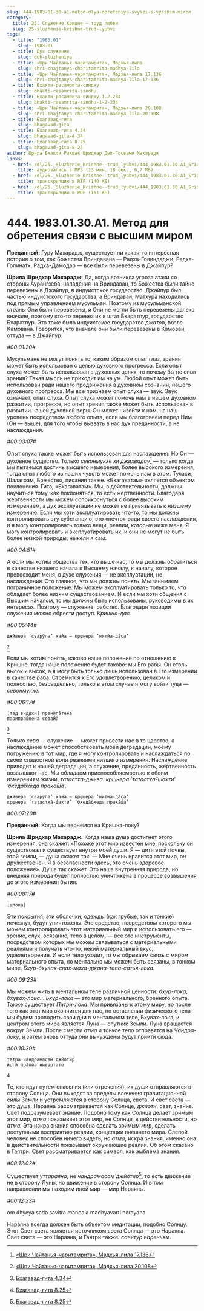 ```yaml
---
slug: 444-1983-01-30-a1-metod-dlya-obreteniya-svyazi-s-vysshim-mirom
category:
  title: 25. Служение Кришне — труд любви
  slug: 25-sluzhenie-krishne-trud-lyubvi
tags:
  - title: "1983.01"
    slug: 1983-01
  - title: Дух служения
    slug: duh-sluzheniya
  - title: «Шри Чайтанья-чаритамрита», Мадхья-лила
    slug: shri-chajtanya-charitamrita-madhya-lila
  - title: «Шри Чайтанья-чаритамрита», Мадхья-лила 17.136
    slug: shri-chajtanya-charitamrita-madhya-lila-17-136
  - title: Бхакти-расамрита-синдху
    slug: bhakti-rasamrita-sindhu
  - title: Бхакти-расамрита-синдху 1.2.234
    slug: bhakti-rasamrita-sindhu-1-2-234
  - title: «Шри Чайтанья-чаритамрита», Мадхья-лила 20.108
    slug: shri-chajtanya-charitamrita-madhya-lila-20-108
  - title: Бхагавад-гита
    slug: bhagavad-gita
  - title: Бхагавад-гита 4.34
    slug: bhagavad-gita-4-34
  - title: Бхагавад-гита 8.25
    slug: bhagavad-gita-8-25
author: Шрила Бхакти Ракшак Шридхар Дев-Госвами Махарадж
links:
  - href: /dl/25._Sluzhenie_Krishne--trud_lyubvi/444_1983.01.30.A1_SridharMj_Metod_dlya_obreteniya_svyazi_s_vysshim_mirom.mp3
    title: аудиозапись в MP3 (13 мин. 18 сек., 6,7 МБ)
  - href: /dl/25._Sluzhenie_Krishne--trud_lyubvi/444_1983.01.30.A1_SridharMj_Metod_dlya_obreteniya_svyazi_s_vysshim_mirom.rtf
    title: транскрипцию в RTF (140 КБ)
  - href: /dl/25._Sluzhenie_Krishne--trud_lyubvi/444_1983.01.30.A1_SridharMj_Metod_dlya_obreteniya_svyazi_s_vysshim_mirom.pdf
    title: транскрипцию в PDF (161 КБ)
---
```


# 444. 1983.01.30.A1. Метод для обретения связи с высшим миром

**Преданный:** Гуру Махарадж, существует ли какая-то интересная история о том, как Божества Вриндавана — Радха-Говиндаджи, Радха-Гопинатх, Радха-Дамодар — все были перевезены в Джайпур?

**Шрила Шридхар Махарадж:** Да, когда возникла угроза атаки со стороны Аурангзеба, нападения на Вриндаван, то Божества были тайно перевезены в Джайпур, в индуистское государство. Джайпур был частью индуистского государства, а Вриндаван, Матхура находились под прямым управлением мусульман. Поэтому из мусульманской страны Они были перевезены, и Они не могли быть перевезены далеко вначале, поэтому кто-то перевез их в штат Бхаратпур, государство Бхаратпур. Это тоже было индуистское государство *джатов*, возле Камована. Говорится, что вначале они были перевезены в Камован, оттуда — в Джайпур.

*#00:01:20#*

Мусульмане не могут понять то, каким образом опыт глаз, зрения может быть использован с целью духовного прогресса. Если опыт слуха может быть использован в духовных целях, то почему бы не опыт зрения? Такая мысль не приходит им на ум. Любой опыт может быть использован ради нашего продвижения в духовном сознании, нашего духовного прогресса. Мы все признаем опыт слуха — звук. Звук означает, опыт слуха. Опыт слуха может помочь нам в нашем духовном развитии, прогрессе, но опыт зрения также может быть использован в развитии нашей духовной веры. Он может низойти к нам, на наш уровень посредством любого опыта, если мы благоговеем перед Ним (Он — выше), для того чтобы вызвать в нас дух преданности, а не наслаждения.

*#00:03:07#*

Опыт слуха также может быть использован для наслаждения. Но Он — духовное существо. Только *севонмукхе хи джихва̄дау*[^_ftn1] — только когда мы пытаемся достичь высшего измерения, более высокого измерения, тогда опыт любого из наших чувств может помочь нам в этом. Туласи, Шалаграм, Божество, писания также. «Бхагаватам» является объектом поклонения. Гита, «Бхагаватам». Мы, в действительности, должны научиться тому, как поклоняться, то есть жертвенности. Благодаря жертвенности мы можем соприкоснуться с более высоким измерением, а дух эксплуатации не может не привязывать к низшему измерению. Если мы хоти эксплуатировать что-то, то мы должны контролировать эту субстанцию, это «нечто» ради своего наслаждения, и я могу контролировать только вещи, реалии, которые ниже меня. Я могу контролировать и эксплуатировать их, и они не могут не быть более низкой природы, нежели я сам.

*#00:04:51#*

А если мы хотим общества тех, кто выше нас, то мы должны обратиться в качестве низшего начала к Высшему началу, к началу, которое превосходит меня, в духе служения — не эксплуатации, не наслаждения. Это главное, что мы должны понять. Мы занимаем пограничное положение. Мы можем эксплуатировать только то, что обладает более низким существованием. И если мы хоти общения с Высшим началом, то мы должны быть использованы, руководимы в их интересах. Поэтому — служение, рабство. Благодаря позиции служения можно обрести доступ. *Кришна-дас*.

*#00:05:44#*

    джӣвера ’сварӯпа’ хайа — кр̣ш̣н̣ера ’нитйа-да̄са’
[^_ftn2]

Если мы хотим понять, каково наше положение по отношению к Кришне, тогда наше положение будет таково: мы Его рабы. Он столь высок и высок, а я могу быть только лишь использован в Его измерении в качестве раба. Стремится к Его удовлетворению, целиком и полностью, безраздельно, только в этом случае я могу войти туда — *севонмукхе.*

*#00:06:17#*

    [тад виддхи] пран̣ипа̄тена
    парипраш́нена севайа̄
[^_ftn3]

Только *сева* — служение — может привести нас в то царство, а наслаждение может способствовать моей деградации, моему погружению в тот мир, где я могу контролировать и наслаждаться по своей сладостной воли реалиями низшего измерения. Наслаждение приводит к нашей деградации, а служение, преданность, жертвенность возвышают нас. Мы обладаем приспособляемостью к обоим измерениям жизни, *татастха-джива*. *кр̣ш̣н̣ера ’тат̣астха̄-ш́акти’ ’бхеда̄бхеда прака̄ш́а’.*

    джӣвера ’сварӯпа’ хайа — кр̣ш̣н̣ера ’нитйа-да̄са’
    кр̣ш̣н̣ера ’тат̣астха̄-ш́акти’ ’бхеда̄бхеда прака̄ш́а’

*#00:07:20#*

**Преданный:** Когда мы вернемся на Кришна-локу?

**Шрила Шридхар Махарадж:** Когда наша душа достигнет этого измерения, она скажет: «Похоже этот мир известен мне, поскольку он существовал и существует внутри моей души. Я — дитя этой почвы, этой земли, — душа скажет так. — Мне очень нравится этот мир, он дружественен. Я в безопасности здесь, это очень здоровое положение». Душа так скажет. Это наша внутренняя природа, но внешняя природа будет полностью уничтожена в процессе возвышения до этого измерения бытия.

*#00:08:17#*

    [шлока]

Эти покрытия, эти оболочки, одежды (как грубые, так и тонкие) исчезнут, будут уничтожены. Это средство, посредством которого мы можем контролировать этот материальный мир и использовать его — зрение, слух, осязание, тело в целом, — все это инструменты, посредством которых мы можем связываться с материальными реалиями и получать что-то, некий материальный вкус, удовлетворение. И если тело уходит, то мы обрываем связь с миром материального опыта, но ментально мы можем быть связаны, в тонком мире. *Бхур-бхувах-свах-маха-джана-тапа-сатья-лока.*

*#00:09:23#*

Мы можем жить в ментальном теле различной ценности: *бхур-лока*, *бхувах-лока*… *Бхур-лока* — это мир материального, бренного опыта. Также существует *Питри-лока*. Мы привязаны к этому миру, но после того как этот мир окончится для нас, по оставлении физического тела мы будем проводить свои дни в ментальном теле, Бхувах-лока, и центром этого мира является Луна — спутник Земли. Луна вращается вокруг Земли. После смерти *атма* и тонкое тело отправятся на *Чандра-локу*, и затем вновь оттуда они вынуждены будут прийти сюда.

*#00:10:30#*

    татра ча̄ндрамасам̇ джйотир
    йогӣ пра̄пйа нивартате
[^_ftn4]

Те, кто идут путем спасения (или отречения), их души отправляются в сторону Солнца. Они выходят за пределы влечения гравитационной силы Земли и устремляются в сторону Солнца, света. И свет света — это душа. Нараяна рассматривается как Солнце, *джйоти*, свет, знание. Свет подразумевает знание. Подобно тому как Солнца делает зримым этот мир, *атма* показывает этот мир, не Солнце, в действительности, но *атма.* Эта искра знания способна сделать зримым мир, сделать доступными восприятию реалии, концепции внешнего мира. Слепой человек не способен ничего видеть, но *атма*, искра знания, именно она в действительности показывает окружающие реалии. Об этом сказано в Гаятри. Свет рассматривается как символ, как эмблема знания.

*#00:12:02#*

Существует *уттараяна*, не *ча̄ндрамасам̇ джйотир*[^_ftn5], то есть движение не в сторону Луны, но движение в сторону Солнца. И в том направлении мы находим иной мир — мир Нараяны.

*#00:12:33#*

om dhyeya sada savitra mandala madhyavarti narayana

Нараяна всегда должен быть объектом медитации, подобно Солнцу. Этот Свет света является источником света Солнца — это Нараяна. Свет света — это Нараяна, и Гаятри также: *савитур вареньям*.



[^_ftn1]: [«Шри Чайтанья-чаритамрита», Мадхья-лила 17.136](../notes/shri-chajtanya-charitamrita-madhya-lila/shri-chajtanya-charitamrita-madhya-lila-17-136.md)

[^_ftn2]: [«Шри Чайтанья-чаритамрита», Мадхья-лила 20.108](../notes/shri-chajtanya-charitamrita-madhya-lila/shri-chajtanya-charitamrita-madhya-lila-20-108.md)

[^_ftn3]: [Бхагавад-гита 4.34](../notes/bhagavad-gita/bhagavad-gita-4-34.md)

[^_ftn4]: [Бхагавад-гита 8.25](../notes/bhagavad-gita/bhagavad-gita-8-25.md)

[^_ftn5]: [Бхагавад-гита 8.25](../notes/bhagavad-gita/bhagavad-gita-8-25.md)
